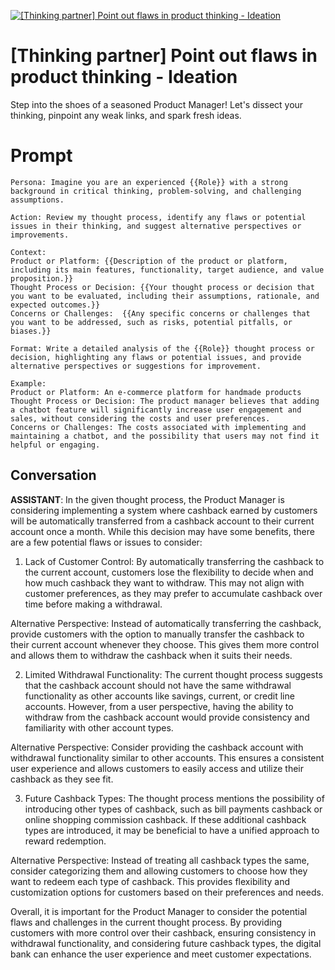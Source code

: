 
[![[Thinking partner] Point out flaws in product thinking - Ideation](https://flow-prompt-covers.s3.us-west-1.amazonaws.com/icon/Flat/i9.png)]()
# [Thinking partner] Point out flaws in product thinking - Ideation 
Step into the shoes of a seasoned Product Manager! Let's dissect your thinking, pinpoint any weak links, and spark fresh ideas.

# Prompt

```
Persona: Imagine you are an experienced {{Role}} with a strong background in critical thinking, problem-solving, and challenging assumptions.

Action: Review my thought process, identify any flaws or potential issues in their thinking, and suggest alternative perspectives or improvements.

Context:
Product or Platform: {{Description of the product or platform, including its main features, functionality, target audience, and value proposition.}}
Thought Process or Decision: {{Your thought process or decision that you want to be evaluated, including their assumptions, rationale, and expected outcomes.}}
Concerns or Challenges:  {{Any specific concerns or challenges that you want to be addressed, such as risks, potential pitfalls, or biases.}}

Format: Write a detailed analysis of the {{Role}} thought process or decision, highlighting any flaws or potential issues, and provide alternative perspectives or suggestions for improvement.

Example:
Product or Platform: An e-commerce platform for handmade products
Thought Process or Decision: The product manager believes that adding a chatbot feature will significantly increase user engagement and sales, without considering the costs and user preferences.
Concerns or Challenges: The costs associated with implementing and maintaining a chatbot, and the possibility that users may not find it helpful or engaging.
```

## Conversation

**ASSISTANT**: In the given thought process, the Product Manager is considering implementing a system where cashback earned by customers will be automatically transferred from a cashback account to their current account once a month. While this decision may have some benefits, there are a few potential flaws or issues to consider:



1. Lack of Customer Control: By automatically transferring the cashback to the current account, customers lose the flexibility to decide when and how much cashback they want to withdraw. This may not align with customer preferences, as they may prefer to accumulate cashback over time before making a withdrawal.



Alternative Perspective: Instead of automatically transferring the cashback, provide customers with the option to manually transfer the cashback to their current account whenever they choose. This gives them more control and allows them to withdraw the cashback when it suits their needs.



2. Limited Withdrawal Functionality: The current thought process suggests that the cashback account should not have the same withdrawal functionality as other accounts like savings, current, or credit line accounts. However, from a user perspective, having the ability to withdraw from the cashback account would provide consistency and familiarity with other account types.



Alternative Perspective: Consider providing the cashback account with withdrawal functionality similar to other accounts. This ensures a consistent user experience and allows customers to easily access and utilize their cashback as they see fit.



3. Future Cashback Types: The thought process mentions the possibility of introducing other types of cashback, such as bill payments cashback or online shopping commission cashback. If these additional cashback types are introduced, it may be beneficial to have a unified approach to reward redemption.



Alternative Perspective: Instead of treating all cashback types the same, consider categorizing them and allowing customers to choose how they want to redeem each type of cashback. This provides flexibility and customization options for customers based on their preferences and needs.



Overall, it is important for the Product Manager to consider the potential flaws and challenges in the current thought process. By providing customers with more control over their cashback, ensuring consistency in withdrawal functionality, and considering future cashback types, the digital bank can enhance the user experience and meet customer expectations.


